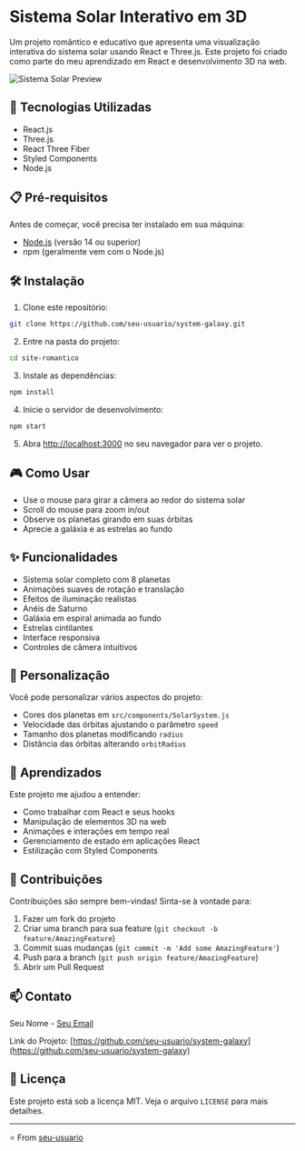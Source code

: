 # Sistema Solar Interativo em 3D

Um projeto romântico e educativo que apresenta uma visualização interativa do sistema solar usando React e Three.js. Este projeto foi criado como parte do meu aprendizado em React e desenvolvimento 3D na web.

![Sistema Solar Preview](preview.png)

## 🚀 Tecnologias Utilizadas

- React.js
- Three.js
- React Three Fiber
- Styled Components
- Node.js

## 📋 Pré-requisitos

Antes de começar, você precisa ter instalado em sua máquina:
- [Node.js](https://nodejs.org/) (versão 14 ou superior)
- npm (geralmente vem com o Node.js)

## 🛠️ Instalação

1. Clone este repositório:
```bash
git clone https://github.com/seu-usuario/system-galaxy.git
```

2. Entre na pasta do projeto:
```bash
cd site-romantico
```

3. Instale as dependências:
```bash
npm install
```

4. Inicie o servidor de desenvolvimento:
```bash
npm start
```

5. Abra [http://localhost:3000](http://localhost:3000) no seu navegador para ver o projeto.

## 🎮 Como Usar

- Use o mouse para girar a câmera ao redor do sistema solar
- Scroll do mouse para zoom in/out
- Observe os planetas girando em suas órbitas
- Aprecie a galáxia e as estrelas ao fundo

## ✨ Funcionalidades

- Sistema solar completo com 8 planetas
- Animações suaves de rotação e translação
- Efeitos de iluminação realistas
- Anéis de Saturno
- Galáxia em espiral animada ao fundo
- Estrelas cintilantes
- Interface responsiva
- Controles de câmera intuitivos

## 🎨 Personalização

Você pode personalizar vários aspectos do projeto:
- Cores dos planetas em `src/components/SolarSystem.js`
- Velocidade das órbitas ajustando o parâmetro `speed`
- Tamanho dos planetas modificando `radius`
- Distância das órbitas alterando `orbitRadius`

## 📝 Aprendizados

Este projeto me ajudou a entender:
- Como trabalhar com React e seus hooks
- Manipulação de elementos 3D na web
- Animações e interações em tempo real
- Gerenciamento de estado em aplicações React
- Estilização com Styled Components

## 🤝 Contribuições

Contribuições são sempre bem-vindas! Sinta-se à vontade para:
1. Fazer um fork do projeto
2. Criar uma branch para sua feature (`git checkout -b feature/AmazingFeature`)
3. Commit suas mudanças (`git commit -m 'Add some AmazingFeature'`)
4. Push para a branch (`git push origin feature/AmazingFeature`)
5. Abrir um Pull Request

## 📫 Contato

Seu Nome - [Seu Email](mailto:seu-email@exemplo.com)

Link do Projeto: [https://github.com/seu-usuario/system-galaxy](https://github.com/seu-usuario/system-galaxy)

## 📜 Licença

Este projeto está sob a licença MIT. Veja o arquivo `LICENSE` para mais detalhes.

---
⭐️ From [seu-usuario](https://github.com/seu-usuario)
